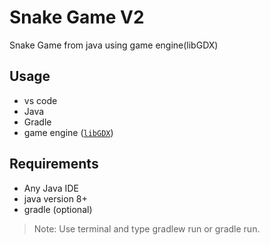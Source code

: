 # Snake Game V2
Snake Game from java using game engine(libGDX)

## Usage
- vs code
- Java
- Gradle
- game engine ([`libGDX`](https://libgdx.com/dev/))

## Requirements
- Any Java IDE
- java version 8+
- gradle (optional)

> Note: Use terminal and type gradlew run or gradle run. 